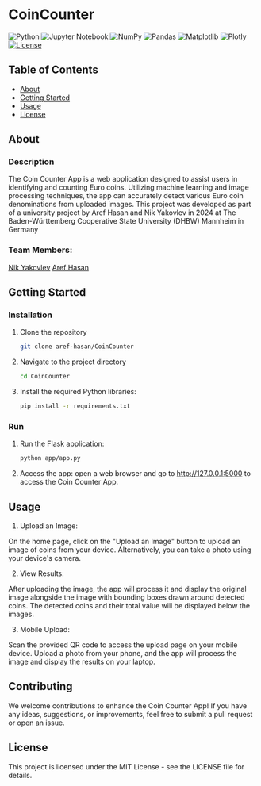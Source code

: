 # CoinCounter

![Python](https://img.shields.io/badge/python-3670A0?style=for-the-badge&logo=python&logoColor=ffdd54)
![Jupyter Notebook](https://img.shields.io/badge/jupyter-%23FA0F00.svg?style=for-the-badge&logo=jupyter&logoColor=white)
![NumPy](https://img.shields.io/badge/numpy-%23013243.svg?style=for-the-badge&logo=numpy&logoColor=white)
![Pandas](https://img.shields.io/badge/pandas-%23150458.svg?style=for-the-badge&logo=pandas&logoColor=white)
![Matplotlib](https://img.shields.io/badge/Matplotlib-%23ffffff.svg?style=for-the-badge&logo=Matplotlib&logoColor=black)
![Plotly](https://img.shields.io/badge/Plotly-%233F4F75.svg?style=for-the-badge&logo=plotly&logoColor=white)
[![License](https://img.shields.io/badge/license-MIT-blue.svg)](LICENSE)

## Table of Contents

- [About](#about)
- [Getting Started](#getting-started)
- [Usage](#usage)
- [License](#license)

## About
### Description

The Coin Counter App is a web application designed to assist users in identifying and counting Euro coins. Utilizing machine learning and image processing techniques, the app can accurately detect various Euro coin denominations from uploaded images. This project was developed as part of a university project by Aref Hasan and Nik Yakovlev in 2024 at The Baden-Württemberg Cooperative State University (DHBW) Mannheim in Germany
### Team Members:
[Nik Yakovlev](https://github.com/nikyak10) 
[Aref Hasan](https://github.com/aref-hasan) 


## Getting Started

### Installation

1. Clone the repository

   ```bash
   git clone aref-hasan/CoinCounter

2. Navigate to the project directory
   ```bash
   cd CoinCounter

3. Install the required Python libraries:
   ```bash
   pip install -r requirements.txt

### Run 
1. Run the Flask application:
    ```bash
    python app/app.py

2. Access the app:
   open a web browser and go to http://127.0.0.1:5000 to access the Coin Counter App.
   
## Usage 

1. Upload an Image:

On the home page, click on the "Upload an Image" button to upload an image of coins from your device.
Alternatively, you can take a photo using your device's camera.

2. View Results:

After uploading the image, the app will process it and display the original image alongside the image with bounding boxes drawn around detected coins.
The detected coins and their total value will be displayed below the images.

3. Mobile Upload:

Scan the provided QR code to access the upload page on your mobile device.
Upload a photo from your phone, and the app will process the image and display the results on your laptop.


## Contributing
We welcome contributions to enhance the Coin Counter App! If you have any ideas, suggestions, or improvements, feel free to submit a pull request or open an issue.


## License
This project is licensed under the MIT License - see the LICENSE file for details.

